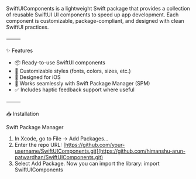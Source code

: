 SwiftUIComponents is a lightweight Swift package that provides a collection of reusable SwiftUI UI components to speed up app development.
Each component is customizable, package-compliant, and designed with clean SwiftUI practices.

⸻

✨ Features
- 📦 Ready-to-use SwiftUI components
- 🎨 Customizable styles (fonts, colors, sizes, etc.)
- 📱 Designed for iOS
- 🧩 Works seamlessly with Swift Package Manager (SPM)
- ✅ Includes haptic feedback support where useful

⸻

📥 Installation

Swift Package Manager
1.	In Xcode, go to File → Add Packages…
2.	Enter the repo URL: [https://github.com/your-username/SwiftUIComponents.git](https://github.com/himanshu-arun-patwardhan/SwiftUIComponents.git)
3.	Select Add Package. Now you can import the library: import SwiftUIComponents
